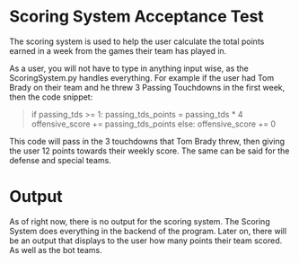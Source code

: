# Scoring System Acceptance Test

The scoring system is used to help the user calculate the total points earned in a week from the games their team has played in.

As a user, you will not have to type in anything input wise, as the ScoringSystem.py handles everything.  For example if the user had Tom Brady on their team
and he threw 3 Passing Touchdowns in the first week, then the code snippet:

>if passing_tds >= 1:
>  passing_tds_points = passing_tds * 4
>  offensive_score += passing_tds_points
>else:
>  offensive_score += 0

This code will pass in the 3 touchdowns that Tom Brady threw, then giving the user 12 points towards their weekly score.
The same can be said for the defense and special teams.

# Output

As of right now, there is no output for the scoring system.  The Scoring System does everything in the backend of the program.  Later on, there will be an output that displays to the user how many points their team scored.  As well as the bot teams.

